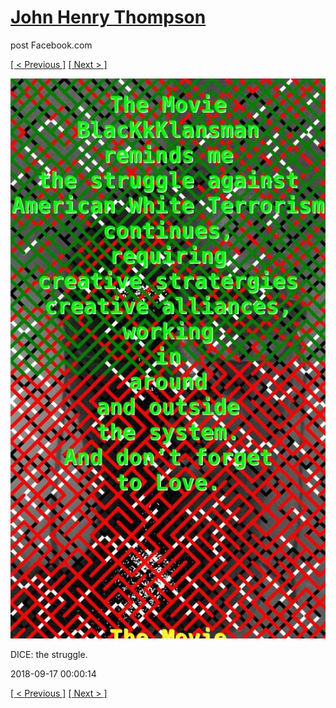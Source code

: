 # [John Henry Thompson](../README.md)
post Facebook.com

[[ < Previous ]](2018-09-17-3.md) [[ Next > ]](2018-09-16-1.md)

[![](../media/2018-09-17/Timeline-Photos-DICE-the-struggle-2.jpg)](../README.md)

DICE: the struggle.

2018-09-17 00:00:14

[[ < Previous ]](2018-09-17-3.md) [[ Next > ]](2018-09-16-1.md)